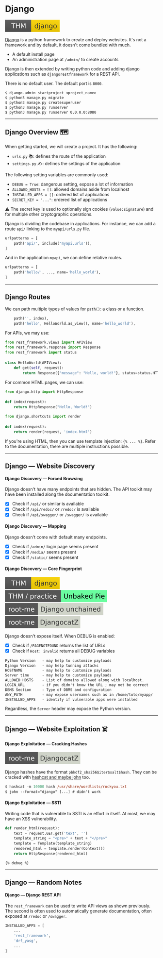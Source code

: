 # Django

[![django](../../../../../cybersecurity/_badges/thm/django.svg)](https://tryhackme.com/room/django)

<div class="row row-cols-lg-2"><div>

[Django](https://www.djangoproject.com/) is a python framework to create and deploy websites. It's not a framework and by default, it doesn't come bundled with much.

* A default install page
* An administration page at `/admin/` to create accounts

Django is then extended by writing python code and adding django applications such as `djangorestframework` for a REST API.
</div><div>

There is no default user. The default port is `8000`.

```shell!
$ django-admin startproject <project_name>
$ python3 manage.py migrate
$ python3 manage.py createsuperuser
$ python3 manage.py runserver
$ python3 manage.py runserver 0.0.0.0:8080
```
</div></div>

<hr class="sep-both">

## Django Overview 🗺️

<div class="row row-cols-lg-2"><div>

When getting started, we will create a project. It has the following:

* `urls.py` 📚: defines the route of the application
* `settings.py` ✍️: defines the settings of the application

The following setting variables are commonly used:

* `DEBUG = True`: dangerous setting, expose a lot of information
* `ALLOWED_HOSTS = []`: allowed domains aside from localhost
* `INSTALLED_APPS = []`: ordered list of applications
* `SECRET_KEY = "..."`: ordered list of applications

⚠️ The secret key is used to optionally sign cookies (`value:signature`) and for multiple other cryptographic operations.
</div><div>

Django is dividing the codebase in applications. For instance, we can add a route `api/` linking to the `myapi/urls.py` file.

```py
urlpatterns = [
    path('api/', include('myapi.urls')),
]
```

And in the application `myapi`, we can define relative routes.

```py
urlpatterns = [
    path('hello/', ..., name='hello_world'),
]
```
</div></div>

<hr class="sep-both">

## Django Routes

<div class="row row-cols-lg-2"><div>

We can path multiple types of values for `path()`: a class or a function.

```py
    path('', index),
    path('hello', HelloWorld.as_view(), name='hello_world'),
```

For APIs, we may use:

```python
from rest_framework.views import APIView
from rest_framework.response import Response
from rest_framework import status

class HelloWorld(APIView):
    def get(self, request):
        return Response({"message": "Hello, world!"}, status=status.HTTP_200_OK)
```
</div><div>

For common HTML pages, we can use:

```py
from django.http import HttpResponse

def index(request):
	return HttpResponse("Hello, World!")
```

```py
from django.shortcuts import render

def index(request):
	return render(request, 'index.html')
```

If you're using HTML, then you can use template injection: `{% ... %}`. Refer to the documentation, there are multiple instructions possible.
</div></div>

<hr class="sep-both">

## Django — Website Discovery

<div class="row row-cols-lg-2"><div>

#### Django Discovery — Forced Browsing

Django doesn't have many endpoints that are hidden. The API toolkit may have been installed along the documentation toolkit.

* [x] Check if `/api/` or similar is available
* [x] Check if `/api/redoc/` or `/redoc/` is available
* [x] Check if `/api/swagger/` or `/swagger/` is available

#### Django Discovery — Mapping

Django doesn't come with default many endpoints.

* [x] Check if `/admin/` login page seems present
* [x] Check if `/media/` seems present
* [x] Check if `/static/` seems present
</div><div>

#### Django Discovery — Core Fingerprint

[![django](../../../../../cybersecurity/_badges/thm/django.svg)](https://tryhackme.com/room/django)
[![unbakedpie](../../../../../cybersecurity/_badges/thm-p/unbakedpie.svg)](https://tryhackme.com/r/room/unbakedpie)
[![django_unchained](../../../../../cybersecurity/_badges/rootme/realist/django_unchained.svg)](https://www.root-me.org/en/Challenges/Realist/Django-unchained)
[![djangocatz](../../../../../cybersecurity/_badges/rootme/realist/djangocatz.svg)](https://www.root-me.org/en/Challenges/Realist/DjangocatZ)

Django doesn't expose itself. When DEBUG is enabled:

* [x] Check if `/PAGENOTFOUND` returns the list of URLs
* [x] Check if `Host: invalid` returns all DEBUG variables

```text!
Python Version   - may help to customize payloads
Django Version   - may help tunning attacks
HOSTNAME         - may help to customize payloads
Server time      - may help to customize payloads
ALLOWED_HOSTS    - List of domains allowed along with localhost.
LOGIN_URL        - if you didn't know the URL ; may not be correct
DBMS Section     - Type of DBMS and configuration
ANY_PATH         - may expose usernames such as in /home/toto/myapp/
INSTALLED_APPS   - identify if vulnerable apps were installed
```

Regardless, the `Server` header may expose the Python version.
</div></div>

<hr class="sep-both">

## Django — Website Exploitation ☠️

<div class="row row-cols-lg-2"><div>

#### Django Exploitation — Cracking Hashes

[![djangocatz](../../../../../cybersecurity/_badges/rootme/realist/djangocatz.svg)](https://www.root-me.org/en/Challenges/Realist/DjangocatZ)

Django hashes have the format `pbkdf2_sha256$iter$salt$hash`. They can be cracked with [hashcat and maybe john](/cybersecurity/cryptography/algorithms/hashing/index.md) too.

```ps
$ hashcat -m 10000 hash /usr/share/wordlists/rockyou.txt
$ john --format="django" [...] # didn't work
```
</div><div>

#### Django Exploitation — SSTI

Writing code that is vulnerable to SSTI is an effort in itself. At most, we may have an XSS vulnerability.

```py
def render_html(request):
    text = request.GET.get('text', '')
    template_string = "<pre>" + text + "</pre>"
    template = Template(template_string)
    rendered_html = template.render(Context())
    return HttpResponse(rendered_html)
```

```text!
{% debug %}
```
</div></div>

<hr class="sep-both">

## Django — Random Notes

<div class="row row-cols-lg-2"><div>

#### Django — Django REST API

The `rest_framework` can be used to write API views as shown previously. The second is often used to automatically generate documentation, often exposed at `/redoc` or `/swagger`.

```py
INSTALLED_APPS = [
    ...
    'rest_framework',
    'drf_yasg',
    ...
]
```
</div><div>
</div></div>